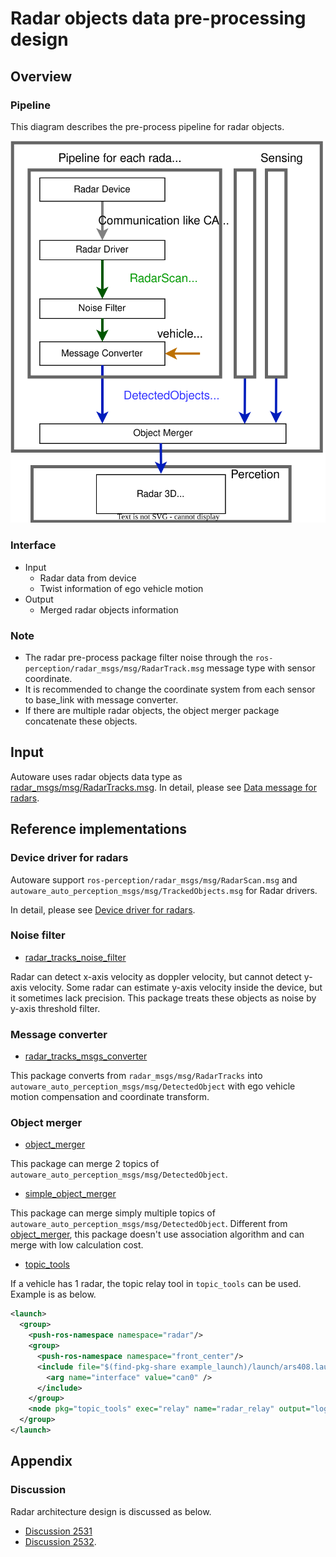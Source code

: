 # Radar objects data pre-processing design

## Overview

### Pipeline

This diagram describes the pre-process pipeline for radar objects.

![radar-objects-sensing](image/radar-objects-sensing.drawio.svg)

### Interface

- Input
  - Radar data from device
  - Twist information of ego vehicle motion
- Output
  - Merged radar objects information

### Note

- The radar pre-process package filter noise through the `ros-perception/radar_msgs/msg/RadarTrack.msg` message type with sensor coordinate.
- It is recommended to change the coordinate system from each sensor to base_link with message converter.
- If there are multiple radar objects, the object merger package concatenate these objects.

## Input

Autoware uses radar objects data type as [radar_msgs/msg/RadarTracks.msg](https://github.com/ros-perception/radar_msgs/blob/ros2/msg/RadarTracks.msg).
In detail, please see [Data message for radars](supported-functions/data-message.md).

## Reference implementations

### Device driver for radars

Autoware support `ros-perception/radar_msgs/msg/RadarScan.msg` and `autoware_auto_perception_msgs/msg/TrackedObjects.msg` for Radar drivers.

In detail, please see [Device driver for radars](supported-functions/device-driver.md).

### Noise filter

- [radar_tracks_noise_filter](https://github.com/autowarefoundation/autoware.universe/tree/main/sensing/radar_tracks_noise_filter)

Radar can detect x-axis velocity as doppler velocity, but cannot detect y-axis velocity. Some radar can estimate y-axis velocity inside the device, but it sometimes lack precision. This package treats these objects as noise by y-axis threshold filter.

### Message converter

- [radar_tracks_msgs_converter](https://github.com/autowarefoundation/autoware.universe/tree/main/perception/radar_tracks_msgs_converter)

This package converts from `radar_msgs/msg/RadarTracks` into `autoware_auto_perception_msgs/msg/DetectedObject` with ego vehicle motion compensation and coordinate transform.

### Object merger

- [object_merger](https://github.com/autowarefoundation/autoware.universe/tree/main/perception/object_merger)

This package can merge 2 topics of `autoware_auto_perception_msgs/msg/DetectedObject`.

- [simple_object_merger](https://github.com/autowarefoundation/autoware.universe/tree/main/perception/simple_object_merger)

This package can merge simply multiple topics of `autoware_auto_perception_msgs/msg/DetectedObject`.
Different from [object_merger](https://github.com/autowarefoundation/autoware.universe/tree/main/perception/object_merger), this package doesn't use association algorithm and can merge with low calculation cost.

- [topic_tools](https://github.com/ros-tooling/topic_tools)

If a vehicle has 1 radar, the topic relay tool in `topic_tools` can be used.
Example is as below.

```xml
<launch>
  <group>
    <push-ros-namespace namespace="radar"/>
    <group>
      <push-ros-namespace namespace="front_center"/>
      <include file="$(find-pkg-share example_launch)/launch/ars408.launch.xml">
        <arg name="interface" value="can0" />
      </include>
    </group>
    <node pkg="topic_tools" exec="relay" name="radar_relay" output="log" args="front_center/detected_objects detected_objects"/>
  </group>
</launch>
```

## Appendix

### Discussion

Radar architecture design is discussed as below.

- [Discussion 2531](https://github.com/orgs/autowarefoundation/discussions/2531)
- [Discussion 2532](https://github.com/orgs/autowarefoundation/discussions/2532).

